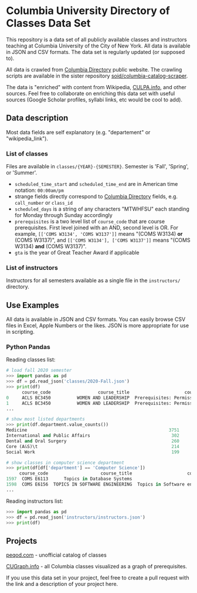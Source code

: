 # Columbia University Directory of Classes Data Set

This repository is a data set of all publicly available classes and instructors teaching at Columbia University of the City of New York.
All data is available in JSON and CSV formats. The data set is regularly updated (or supposed to).

All data is crawled from [Columbia Directory](http://www.columbia.edu/cu/bulletin/uwb/) public website.
The crawling scripts are available in the sister repository [soid/columbia-catalog-scraper](https://github.com/soid/columbia-catalog-scraper).  

The data is "enriched" with content from Wikipedia, [CULPA.info](http://culpa.info), and other sources.
Feel free to collaborate on enriching this data set with useful sources (Google Scholar profiles, syllabi links, etc would be cool to add).


## Data description
Most data fields are self explanatory (e.g. "departement" or "wikipedia_link"). 


### List of classes
Files are available in `classes/{YEAR}-{SEMESTER}`. Semester is 'Fall', 'Spring', or 'Summer'.
- `scheduled_time_start` and `scheduled_time_end` are in American time notation: `00:00am/pm`
- strange fields directly correspond to [Columbia Directory](http://www.columbia.edu/cu/bulletin/uwb/) fields, e.g. `call_number` or `class_id`
- `scheduled_days` is a string of any characters "MTWHFSU" each standing for Monday through Sunday accordingly 
- `prerequisites` is a two level list of `course_code` that are course prerequisites. First level joined with an AND, second level is OR. For example, `[['COMS W3134', 'COMS W3137']]` means "(COMS W3134) **or** (COMS W3137)", and `[['COMS W3134'], ['COMS W3137']]` means "(COMS W3134) **and** (COMS W3137)".
- `gta` is the year of Great Teacher Award if applicable

### List of instructors

Instructors for all semesters available as a single file in the `instructors/` directory.


## Use Examples

All data is available in JSON and CSV formats. You can easily browse CSV files in Excel, Apple Numbers or the likes. JSON is more appropriate for use in scripting.


### Python Pandas

Reading classes list:
```python
# load fall 2020 semester
>>> import pandas as pd
>>> df = pd.read_json('classes/2020-Fall.json')
>>> print(df)
      course_code                  course_title                     course_descr           instructor scheduled_time_start scheduled_time_end  call_number           campus         class_id                       department department_code            instructor_culpa_link instructor_culpa_nugget  instructor_culpa_reviews_count instructor_wikipedia_link                             link         location method_of_instruction                          open_to points            prerequisites scheduled_days          type
0     ACLS BC3450          WOMEN AND LEADERSHIP  Prerequisites: Permission of...                 None              10:10am            12:00pm          139  Barnard College  X3450-20203-001  Athena Center for Leadership...            ACLS                             None                    None                             NaN                      None  http://www.columbia.edu//cu/...  To be announced             In-person                [Barnard College]      4                       []             MF       SEMINAR
1     ACLS BC3450          WOMEN AND LEADERSHIP  Prerequisites: Permission of...                 None              10:10am            12:00pm          140  Barnard College  X3450-20203-002  Athena Center for Leadership...            ACLS                             None                    None                             NaN                      None  http://www.columbia.edu//cu/...  To be announced             In-person                [Barnard College]      4                       []             MF       SEMINAR
...

# show most listed departments 
>>> print(df.department.value_counts())
Medicine                                                      3751
International and Public Affairs                               302
Dental and Oral Surgery                                        260
Core (A&S)\t                                                   214
Social Work                                                    199

# show classes in computer science department
>>> print(df[df['department'] == 'Computer Science'])
     course_code                    course_title                     course_descr             instructor scheduled_time_start scheduled_time_end  call_number       campus         class_id        department department_code            instructor_culpa_link instructor_culpa_nugget  instructor_culpa_reviews_count        instructor_wikipedia_link                             link         location method_of_instruction                          open_to points                    prerequisites scheduled_days     type
1597  COMS E6113      Topics in Database Systems                             None              Eugene Wu              11:40am            12:55pm        10884  Morningside  E6113-20203-001  Computer Science            COMS  http://culpa.info/professors...                    None                             1.0                             None  http://www.columbia.edu//cu/...  To be announced             In-person  [Barnard College, Columbia C...      3                               []             TR  LECTURE
1598  COMS E6156  TOPICS IN SOFTWARE ENGINEERING  Topics in Software engineeri...      Donald F Ferguson               2:10pm             4:00pm        11991  Morningside  E6156-20203-001  Computer Science            COMS  http://culpa.info/professors...                  silver                             4.0  https://en.wikipedia.org/wik...  http://www.columbia.edu//cu/...  To be announced             In-person  [Barnard College, Columbia C...      3                               []              F  LECTURE
...
```

Reading instructors list: 
```python
>>> import pandas as pd
>>> df = pd.read_json('instructors/instructors.json')
>>> print(df)
```



## Projects

[peqod.com](https://peqod.com) - unofficial catalog of classes

[CUGraph.info](http://cugraph.info) - all Columbia classes visualized as a graph of prerequisites.


If you use this data set in your project, feel free to create a pull request with the link and a description of your project here. 
